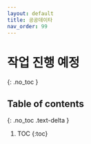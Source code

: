```yaml
---
layout: default
title: 공공데이타
nav_order: 99
---
```


# 작업 진행 예정
{: .no_toc }

## Table of contents
{: .no_toc .text-delta }

1. TOC
{:toc}
